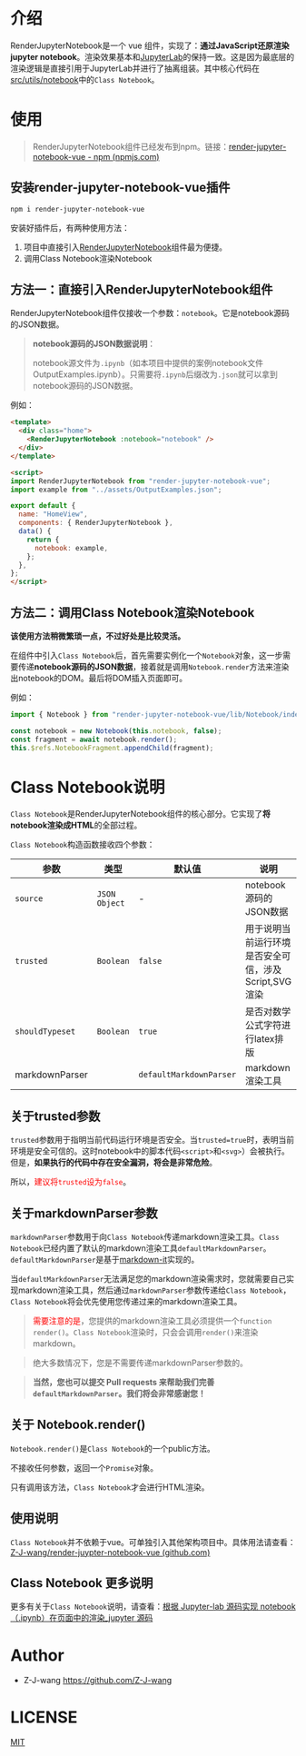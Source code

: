 # 介绍

RenderJupyterNotebook是一个 vue 组件，实现了：**通过JavaScript还原渲染jupyter notebook**。渲染效果基本和[JupyterLab](https://github.com/jupyterlab/jupyterlab)的保持一致。这是因为最底层的渲染逻辑是直接引用于JupyterLab并进行了抽离组装。其中核心代码在[src/utils/notebook](https://github.com/Z-J-wang/render-juypter-notebook-vue/tree/master/src/utils/notebook)中的`Class Notebook`。

# 使用

> RenderJupyterNotebook组件已经发布到npm。链接：[render-jupyter-notebook-vue - npm (npmjs.com)](https://www.npmjs.com/package/render-jupyter-notebook-vue)

## 安装render-jupyter-notebook-vue插件

```bash
npm i render-jupyter-notebook-vue
```

安装好插件后，有两种使用方法：

1. 项目中直接引入[RenderJupyterNotebook](https://github.com/Z-J-wang/render-juypter-notebook-vue/blob/master/src/components/RenderJupyterNotebook.vue)组件最为便捷。
2. 调用Class Notebook渲染Notebook

## 方法一：直接引入RenderJupyterNotebook组件

RenderJupyterNotebook组件仅接收一个参数：`notebook`。它是notebook源码的JSON数据。

> **notebook源码的JSON数据说明**：
>
> notebook源文件为`.ipynb`（如本项目中提供的案例notebook文件OutputExamples.ipynb）。只需要将`.ipynb`后缀改为`.json`就可以拿到notebook源码的JSON数据。

例如：

```html
<template>
  <div class="home">
    <RenderJupyterNotebook :notebook="notebook" />
  </div>
</template>

<script>
import RenderJupyterNotebook from "render-jupyter-notebook-vue";
import example from "../assets/OutputExamples.json";

export default {
  name: "HomeView",
  components: { RenderJupyterNotebook },
  data() {
    return {
      notebook: example,
    };
  },
};
</script>
```

## 方法二：调用Class Notebook渲染Notebook

**该使用方法稍微繁琐一点，不过好处是比较灵活。**

在组件中引入`Class Notebook`后，首先需要实例化一个`Notebook`对象，这一步需要传递**notebook源码的JSON数据**，接着就是调用`Notebook.render`方法来渲染出notebook的DOM。最后将DOM插入页面即可。

例如：

```js
import { Notebook } from "render-jupyter-notebook-vue/lib/Notebook/index.umd";

const notebook = new Notebook(this.notebook, false);
const fragment = await notebook.render();
this.$refs.NotebookFragment.appendChild(fragment);
```

# Class Notebook说明

`Class Notebook`是RenderJupyterNotebook组件的核心部分。它实现了**将notebook渲染成HTML**的全部过程。

`Class Notebook`构造函数接收四个参数：

| 参数            | 类型          | 默认值                  | 说明                                                 |
| --------------- | ------------- | ----------------------- | ---------------------------------------------------- |
| `source`        | `JSON Object` | -                       | notebook源码的JSON数据                               |
| `trusted`       | `Boolean`     | `false`                 | 用于说明当前运行环境是否安全可信，涉及Script,SVG渲染 |
| `shouldTypeset` | `Boolean`     | `true`                  | 是否对数学公式字符进行latex排版                      |
| markdownParser  |               | `defaultMarkdownParser` | markdown 渲染工具                                    |

## 关于trusted参数

`trusted`参数用于指明当前代码运行环境是否安全。当`trusted=true`时，表明当前环境是安全可信的。这时notebook中的脚本代码`<script>`和`<svg>`）会被执行。但是，**如果执行的代码中存在安全漏洞，将会是非常危险**。

所以，<font color="red">建议将`trusted`设为`false`</font>。


## 关于markdownParser参数

`markdownParser`参数用于向`Class Notebook`传递markdown渲染工具。`Class Notebook`已经内置了默认的markdown渲染工具`defaultMarkdownParser`。`defaultMarkdownParser`是基于[markdown-it](https://github.com/markdown-it/markdown-it#readme)实现的。

当`defaultMarkdownParser`无法满足您的markdown渲染需求时，您就需要自己实现markdown渲染工具，然后通过`markdownParser`参数传递给`Class Notebook`，`Class Notebook`将会优先使用您传递过来的markdown渲染工具。

> <font color=red>需要注意的是</font>，您提供的markdown渲染工具必须提供一个`function render()`。`Class Notebook`渲染时，只会会调用`render()`来渲染markdown。

> 绝大多数情况下，您是不需要传递markdownParser参数的。

> **当然，您也可以提交 Pull requests 来帮助我们完善`defaultMarkdownParser`。我们将会非常感谢您！**

## 关于 Notebook.render()

`Notebook.render()`是`Class Notebook`的一个public方法。

不接收任何参数，返回一个`Promise`对象。

只有调用该方法，`Class Notebook`才会进行HTML渲染。

## 使用说明

`Class Notebook`并不依赖于vue。可单独引入其他架构项目中。具体用法请查看：[Z-J-wang/render-juypter-notebook-vue (github.com)](https://github.com/Z-J-wang/render-juypter-notebook-vue#方法二调用class-notebook渲染notebook)

## Class Notebook 更多说明

更多有关于`Class Notebook`说明，请查看：[根据 Jupyter-lab 源码实现 notebook（.ipynb）在页面中的渲染_jupyter 源码](https://blog.csdn.net/weixin_44869002/article/details/129008963)

# Author

+ Z-J-wang <https://github.com/Z-J-wang>

# LICENSE

[MIT](https://opensource.org/licenses/MIT)
